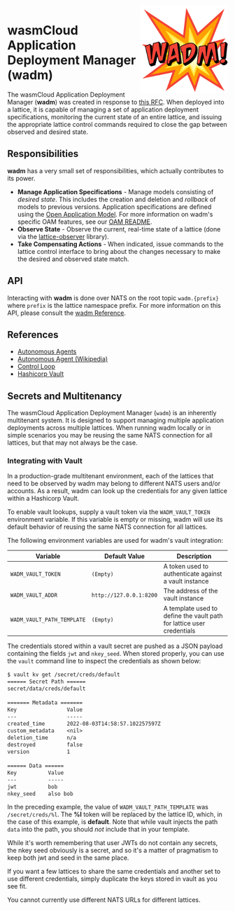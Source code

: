 
<img align="right" src="./wadm.png" alt="wadm logo" style="width: 200px" />

# wasmCloud Application Deployment Manager (wadm)
The wasmCloud Application Deployment Manager (**wadm**) was created in response to [this RFC](https://github.com/wasmCloud/wasmcloud-otp/issues/177). When deployed into a lattice, it is capable of managing a set of application deployment specifications, monitoring the current state of an entire lattice, and issuing the appropriate lattice control commands required to close the gap between observed and desired state.

## Responsibilities
**wadm** has a very small set of responsibilities, which actually contributes to its power. 

* **Manage Application Specifications** - Manage models consisting of _desired state_. This includes the creation and deletion and _rollback_ of models to previous versions. Application specifications are defined using the [Open Application Model](https://oam.dev/). For more information on wadm's specific OAM features, see our [OAM README](./oam/README.md).
* **Observe State** - Observe the current, real-time state of a lattice (done via the [lattice-observer](https://github.com/wasmCloud/lattice-observer) library).
* **Take Compensating Actions** - When indicated, issue commands to the lattice control interface to bring about the changes necessary to make the desired and observed state match.

## API
Interacting with **wadm** is done over NATS on the root topic `wadm.{prefix}` where `prefix` is the lattice namespace prefix. For more information on this API, please consult the [wadm Reference](https://wasmcloud.dev/reference/wadm).

## References
* [Autonomous Agents](https://www.sciencedirect.com/topics/computer-science/autonomous-agent)
* [Autonomous Agent (Wikipedia)](https://en.wikipedia.org/wiki/Autonomous_agent)
* [Control Loop](https://en.wikipedia.org/wiki/Control_loop)
* [Hashicorp Vault](https://www.vaultproject.io/)

## Secrets and Multitenancy
The wasmCloud Application Deployment Manager (`wadm`) is an inherently multitenant system. It is designed to support managing multiple application deployments across multiple lattices. When running wadm locally or in simple scenarios you may be reusing the same NATS connection for all lattices, but that may not always be the case.

### Integrating with Vault
In a production-grade multitenant environment, each of the lattices that need to be observed by wadm may belong to different NATS users and/or accounts. As a result, wadm can look up the credentials for any given lattice within a Hashicorp Vault.

To enable vault lookups, supply a vault token via the `WADM_VAULT_TOKEN` environment variable. If this variable is empty or missing, wadm will use its default behavior of reusing the same NATS connection for all lattices.

The following environment variables are used for wadm's vault integration:

| Variable | Default Value | Description |
| --- | --- | --- |
| `WADM_VAULT_TOKEN` | `(Empty)` | A token used to authenticate against a vault instance |
| `WADM_VAULT_ADDR` | `http://127.0.0.1:8200` | The address of the vault instance |
| `WADM_VAULT_PATH_TEMPLATE` | `(Empty)` | A template used to define the vault path for lattice user credentials |

The credentials stored within a vault secret are pushed as a JSON payload containing the fields `jwt` and `nkey_seed`. When stored properly, you can use the `vault` command line to inspect the credentials as shown below:

```
$ vault kv get /secret/creds/default
====== Secret Path ======
secret/data/creds/default

======= Metadata =======
Key                Value
---                -----
created_time       2022-08-03T14:58:57.102257597Z
custom_metadata    <nil>
deletion_time      n/a
destroyed          false
version            1

====== Data ======
Key          Value
---          -----
jwt          bob
nkey_seed    also bob
```
In the preceding example, the value of `WADM_VAULT_PATH_TEMPLATE` was `/secret/creds/%l`. The **%l** token will be replaced by the lattice ID, which, in the case of this example, is **default**. Note that while vault injects the path `data` into the path, you should _not_ include that in your template.

While it's worth remembering that user JWTs do not contain any secrets, the nkey seed obviously is a secret, and so it's a matter of pragmatism to keep both jwt and seed in the same place.

If you want a few lattices to share the same credentials and another set to use different credentials, simply duplicate the keys stored in vault as you see fit.

You cannot currently use different NATS URLs for different lattices.